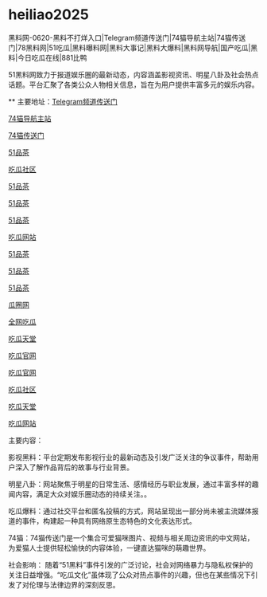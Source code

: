 # heiliao2025
黑料网-0620-黑料不打烊入口|Telegram频道传送门|74猫导航主站|74猫传送门|78黑料网|51吃瓜|黑料曝料网|黑料大事记|黑料大爆料|黑料网导航|国产吃瓜|黑料|今日吃瓜在线|881比鸭

51黑料网致力于报道娱乐圈的最新动态，内容涵盖影视资讯、明星八卦及社会热点话题。平台汇聚了各类公众人物相关信息，旨在为用户提供丰富多元的娱乐内容。

** 主要地址：<a href="https://74mao.com/">Telegram频道传送门</a>

<a href="https://74mao.com/">74猫导航主站</a>

<a href="https://74mao.com/">74猫传送门</a>

<a href="https://pc8-34.pages.dev/">51品茶</a>

<a href="https://cg5-34.pages.dev/">吃瓜社区</a>

<a href="https://pc1-40.pages.dev/">51品茶</a>

<a href="https://pc2-26.pages.dev/">51品茶</a>

<a href="https://pc10-24.pages.dev/">51品茶</a>

<a href="https://cg1-39.pages.dev/">吃瓜网站</a>

<a href="https://pc7-23.pages.dev/">51品茶</a>

<a href="https://pc4-10.pages.dev/">51品茶</a>

<a href="https://pc10-40.pages.dev/">51品茶</a>

<a href="https://cg6-28.pages.dev/">瓜圈网</a>

<a href="https://cg4-28.pages.dev/">全网吃瓜</a>

<a href="https://cg7-24.pages.dev/">吃瓜天堂</a>

<a href="https://cg2-21.pages.dev/">吃瓜官网</a>

<a href="https://cg2-43.pages.dev/">吃瓜官网</a>

<a href="https://cg5-40.pages.dev/">吃瓜社区</a>

<a href="https://cg7-31.pages.dev/">吃瓜天堂</a>

<a href="https://cg1-34.pages.dev/">吃瓜网站</a>

主要内容：

影视黑料：平台定期发布影视行业的最新动态及引发广泛关注的争议事件，帮助用户深入了解作品背后的故事与行业背景。

明星八卦：网站聚焦于明星的日常生活、感情经历与职业发展，通过丰富多样的趣闻内容，满足大众对娱乐圈动态的持续关注。。

吃瓜爆料：通过社交平台和匿名投稿的方式，网站呈现出一部分尚未被主流媒体报道的事件，构建起一种具有网络原生态特色的文化表达形式。

74猫：74猫传送门是一个集合可爱猫咪图片、视频与相关周边资讯的中文网站，为爱猫人士提供轻松愉快的内容体验，一键直达猫咪的萌趣世界。

社会影响：
随着“51黑料”事件引发的广泛讨论，社会对网络暴力与隐私权保护的关注日益增强。“吃瓜文化”虽体现了公众对热点事件的兴趣，但也在某些情况下引发了对伦理与法律边界的深刻反思。
